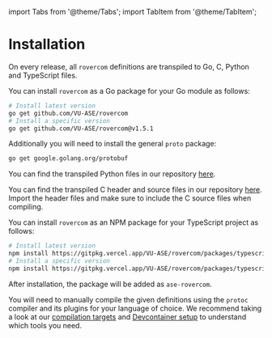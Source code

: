 import Tabs from '@theme/Tabs';
import TabItem from '@theme/TabItem';

# Installation

On every release, all `rovercom` definitions are transpiled to Go, C, Python and TypeScript files.

<Tabs groupId="roverlib-flavor">
  <TabItem value="roverlib-go" label="Go" default>

You can install `rovercom` as a Go package for your Go module as follows:

```bash
# Install latest version
go get github.com/VU-ASE/rovercom
# Install a specific version
go get github.com/VU-ASE/rovercom@v1.5.1
```

Additionally you will need to install the general `proto` package:

```bash
go get google.golang.org/protobuf
```

  </TabItem>
  <TabItem value="roverlib-python" label="Python">

You can find the transpiled Python files in our repository [here](https://github.com/VU-ASE/rovercom/tree/main/packages/python/gen).

  </TabItem>
  <TabItem value="roverlib-c" label="C">

You can find the transpiled C header and source files in our repository [here](https://github.com/VU-ASE/rovercom/tree/main/packages/c/gen). Import the header files and make sure to include the C source files when compiling.
  
  </TabItem>
  <TabItem value="roverlib-typescript" label="TypeScript">

You can install `rovercom` as an NPM package for your TypeScript project as follows:

```bash
# Install latest version
npm install https://gitpkg.vercel.app/VU-ASE/rovercom/packages/typescript
# Install a specific version
npm install https://gitpkg.vercel.app/VU-ASE/rovercom/packages/typescript?v1.5.1
```

After installation, the package will be added as `ase-rovercom`.

  </TabItem>

  <TabItem value="other" label="Other">

You will need to manually compile the given definitions using the `protoc` compiler and its plugins for your language of choice. We recommend taking a look at our [compilation targets](https://github.com/VU-ASE/rovercom/blob/main/Makefile) and [Devcontainer setup](https://github.com/VU-ASE/rovercom/blob/main/.devcontainer/Dockerfile) to understand which tools you need.

</TabItem>

</Tabs>



